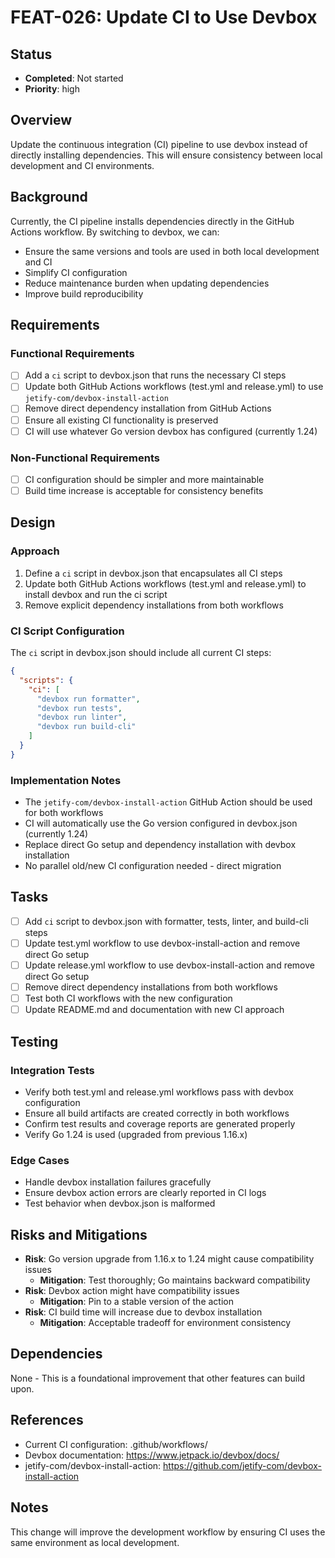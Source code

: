 # FEAT-026: Update CI to Use Devbox

## Status
- **Completed**: Not started
- **Priority**: high

## Overview
Update the continuous integration (CI) pipeline to use devbox instead of directly installing dependencies. This will ensure consistency between local development and CI environments.

## Background
Currently, the CI pipeline installs dependencies directly in the GitHub Actions workflow. By switching to devbox, we can:
- Ensure the same versions and tools are used in both local development and CI
- Simplify CI configuration 
- Reduce maintenance burden when updating dependencies
- Improve build reproducibility

## Requirements
### Functional Requirements
- [ ] Add a `ci` script to devbox.json that runs the necessary CI steps
- [ ] Update both GitHub Actions workflows (test.yml and release.yml) to use `jetify-com/devbox-install-action`
- [ ] Remove direct dependency installation from GitHub Actions
- [ ] Ensure all existing CI functionality is preserved
- [ ] CI will use whatever Go version devbox has configured (currently 1.24)

### Non-Functional Requirements
- [ ] CI configuration should be simpler and more maintainable
- [ ] Build time increase is acceptable for consistency benefits

## Design
### Approach
1. Define a `ci` script in devbox.json that encapsulates all CI steps
2. Update both GitHub Actions workflows (test.yml and release.yml) to install devbox and run the ci script
3. Remove explicit dependency installations from both workflows

### CI Script Configuration
The `ci` script in devbox.json should include all current CI steps:
```json
{
  "scripts": {
    "ci": [
      "devbox run formatter",
      "devbox run tests", 
      "devbox run linter",
      "devbox run build-cli"
    ]
  }
}
```

### Implementation Notes
- The `jetify-com/devbox-install-action` GitHub Action should be used for both workflows
- CI will automatically use the Go version configured in devbox.json (currently 1.24)
- Replace direct Go setup and dependency installation with devbox installation
- No parallel old/new CI configuration needed - direct migration

## Tasks
- [ ] Add `ci` script to devbox.json with formatter, tests, linter, and build-cli steps
- [ ] Update test.yml workflow to use devbox-install-action and remove direct Go setup
- [ ] Update release.yml workflow to use devbox-install-action and remove direct Go setup
- [ ] Remove direct dependency installations from both workflows
- [ ] Test both CI workflows with the new configuration
- [ ] Update README.md and documentation with new CI approach

## Testing
### Integration Tests
- Verify both test.yml and release.yml workflows pass with devbox configuration
- Ensure all build artifacts are created correctly in both workflows
- Confirm test results and coverage reports are generated properly
- Verify Go 1.24 is used (upgraded from previous 1.16.x)

### Edge Cases
- Handle devbox installation failures gracefully
- Ensure devbox action errors are clearly reported in CI logs
- Test behavior when devbox.json is malformed

## Risks and Mitigations
- **Risk**: Go version upgrade from 1.16.x to 1.24 might cause compatibility issues
  - **Mitigation**: Test thoroughly; Go maintains backward compatibility
- **Risk**: Devbox action might have compatibility issues
  - **Mitigation**: Pin to a stable version of the action
- **Risk**: CI build time will increase due to devbox installation
  - **Mitigation**: Acceptable tradeoff for environment consistency

## Dependencies
None - This is a foundational improvement that other features can build upon.

## References
- Current CI configuration: .github/workflows/
- Devbox documentation: https://www.jetpack.io/devbox/docs/
- jetify-com/devbox-install-action: https://github.com/jetify-com/devbox-install-action

## Notes
This change will improve the development workflow by ensuring CI uses the same environment as local development.